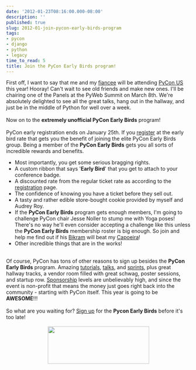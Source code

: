 ```yaml
---
date: '2012-01-23T08:16:00.000-08:00'
description: ''
published: true
slug: 2012-01-join-pycon-early-birds-program
tags:
- pycon
- django
- python
- legacy
time_to_read: 5
title: Join the PyCon Early Birds program!
---
```


First off, I want to say that me and my <a href="http://twitter.com/audreyr">fiancee</a> will be attending <a href="https://us.pycon.org/2012/">PyCon US</a> this year! Hooray! Can't wait to see old friends and make new ones. I'll be chairing one of the Panels at the PyWeb Summit on March 8th. We're absolutely delighted to see all the great talks, hang out in the hallway, and just be in the middle of Python for well over a week. <br /><br />Now on to the <strong>extremely unofficial PyCon Early Birds</strong> program!<br /><br />PyCon early registration ends on January 25th. If you <a href="https://us.pycon.org/2012/registration/">register</a> at the early bird rate that gets you the benefit of joining the elite PyCon Early Birds group. Being a member of the <strong>PyCon Early Birds</strong> gets you all sorts of incredible rewards and benefits.<br /><ul><li>Most importantly, you get some serious bragging rights.</li><li>A custom ribbon that says '<strong>Early Bird</strong>' that you get to attach to your conference badge.</li><li>A discounted rate from the regular ticket rate as according to the <a href="https://us.pycon.org/2012/registration/">registration</a> page.</li><li>The confidence of knowing you have a ticket before they sell out.</li><li>A tasty and rather edible store-bought cookie provided by myself and Audrey Roy.</li><li>If the <strong>PyCon Early Birds</strong> program gets enough members, I'm going to challenge PyCon chair Jesse Noller to stump me with Yoga poses! There's no way he'll even consider accepting a challenge like this unless the <strong>PyCon Early Birds</strong> membership roster is big enough. So join and help me find out if his <a href="http://en.wikipedia.org/wiki/Bikram_Yoga">Bikram</a> will beat my <a href="http://en.wikipedia.org/wiki/Capoeira">Capoeira</a>!</li><li>Other incredible things that are in the works!</li></ul><br />Of course, PyCon has tons of other reasons to sign up besides the <strong>PyCon Early Birds</strong> program. Amazing <a href="https://us.pycon.org/2012/schedule/tutorials/">tutorials</a>, <a href="https://us.pycon.org/2012/schedule/">talks</a>, and <a href="https://us.pycon.org/2012/commmunity/sprints/projects/">sprints</a>, plus great hallway tracks, a vendor room filled with great schwag, poster sessions, and startup row. <a href="https://us.pycon.org/2012/sponsors/">Sponsorship</a> levels are unbelievably high, and since the event is non-profit that means the money just goes right back into the community - starting with PyCon itself. This year is going to be <strong>AWESOME</strong>!!!<br /><br />So what are you waiting for? <a href="https://us.pycon.org/2012/registration/">Sign up</a> for the <strong>Pycon Early Birds</strong> before it's too late!<br /><br /><div class="separator" style="clear: both; text-align: center;"><a href="https://us.pycon.org/2012/registration/register/" style="margin-left: 1em; margin-right: 1em;"><img border="0" height="102" src="http://1.bp.blogspot.com/-fa4jnLXs1so/TniyemLkoiI/AAAAAAAAAqo/LjZqklTFBXk/s400/pycon2012.png" width="277" /></a></div>